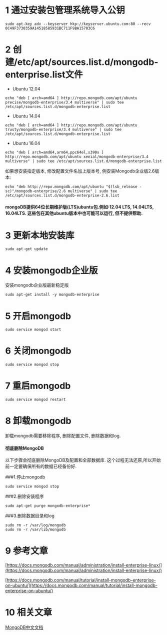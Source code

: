 1 通过安装包管理系统导入公钥
===

```
sudo apt-key adv --keyserver hkp://keyserver.ubuntu.com:80 --recv 0C49F3730359A14518585931BC711F9BA15703C6
```

2 创建/etc/apt/sources.list.d/mongodb-enterprise.list文件
===

* Ubuntu 12.04
```
echo "deb [ arch=amd64 ] http://repo.mongodb.com/apt/ubuntu precise/mongodb-enterprise/3.4 multiverse" | sudo tee /etc/apt/sources.list.d/mongodb-enterprise.list
```
* Ubuntu 14.04
```
echo "deb [ arch=amd64 ] http://repo.mongodb.com/apt/ubuntu trusty/mongodb-enterprise/3.4 multiverse" | sudo tee /etc/apt/sources.list.d/mongodb-enterprise.list
```
* Ubuntu 16.04	
```
echo "deb [ arch=amd64,arm64,ppc64el,s390x ] http://repo.mongodb.com/apt/ubuntu xenial/mongodb-enterprise/3.4 multiverse" | sudo tee /etc/apt/sources.list.d/mongodb-enterprise.list
```
如果想安装指定版本, 修改配置文件名加上版本号, 例安装Mongodb企业版2.6版本:
```
echo "deb http://repo.mongodb.com/apt/ubuntu "$(lsb_release -sc)"/mongodb-enterprise/2.6 multiverse" | sudo tee /etc/apt/sources.list.d/mongodb-enterprise-2.6.list
```
<div class="bs-callout bs-callout-warning">
    <h4>mongoDB提供64位长期维护版(LTS)ubuntu包.例如:12.04 LTS, 14.04LTS,  16.04LTS. 这些包在其他ubuntu版本中也可能可以运行, 但不提供帮助.
</h4>
</div>

3 更新本地安装库
===

```
sudo apt-get update
```

4 安装mongodb企业版
===

安装mongodb企业版最新稳定版
```
sudo apt-get install -y mongodb-enterprise
```

5 开启mongodb
===

```
sudo service mongod start
```

6 关闭mongodb
===

```
sudo service mongod stop
```

7 重启mongodb
===

```
sudo service mongod restart
```

8 卸载mongodb
===

卸载mongodb需要移除程序, 删除配置文件, 删除数据和log.

<div class="bs-callout bs-callout-danger">
    <h4>彻底删除MongoDB</h4>
	以下步骤会彻底删除MongoDB及配置和全部数据库. 这个过程无法还原,所以开始前一定要确保所有的数据已经备份好.
</div>

###1.停止mongodb
```
sudo service mongod stop
```
###2.删除安装程序
```
sudo apt-get purge mongodb-enterprise*
```
###3.删除数据目录和log
```
sudo rm -r /var/log/mongodb
sudo rm -r /var/lib/mongodb
```

9 参考文章
===

[https://docs.mongodb.com/manual/administration/install-enterprise-linux/](https://docs.mongodb.com/manual/administration/install-enterprise-linux/)

[https://docs.mongodb.com/manual/tutorial/install-mongodb-enterprise-on-ubuntu/](https://docs.mongodb.com/manual/tutorial/install-mongodb-enterprise-on-ubuntu/)


10 相关文章
===

[MongoDB中文文档](http://localhost/article/mongodb/index.html)